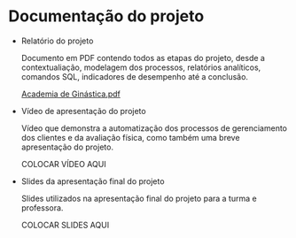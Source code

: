 # Documentação do projeto

* Relatório do projeto

  Documento em PDF contendo todos as etapas do projeto, desde a contextualiação, modelagem dos processos, relatórios analíticos, comandos SQL, indicadores de desempenho até a conclusão.

  [Academia de Ginástica.pdf](https://github.com/ICEI-PUC-Minas-PMV-SI/pmv-si-2023-2-pe2-t1-academia_de_ginastica/files/13617105/Academia.de.Ginastica.pdf)

  
* Vídeo de apresentação do projeto

  Vídeo que demonstra a automatização dos processos de gerenciamento dos clientes e da avaliação física, como também uma breve apresentação do projeto.

  COLOCAR VÍDEO AQUI
  
* Slides da apresentação final do projeto

  Slides utilizados na apresentação final do projeto para a turma e professora.

  COLOCAR SLIDES AQUI
  
